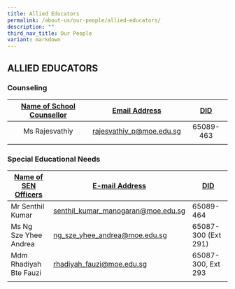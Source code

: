 ```yaml
---
title: Allied Educators
permalink: /about-us/our-people/allied-educators/
description: ""
third_nav_title: Our People
variant: markdown
---
```

## ALLIED EDUCATORS

### Counseling

| <u>Name of School Counsellor</u> | <u>Email Address</u> | <u>DID</u> |
| :---: | :---: | :---: |
| Ms Rajesvathiy | [rajesvathiy_p@moe.edu.sg](mailto:rajesvathiy_p@moe.edu.sg) | 65089-463 | 
| | |

### Special Educational Needs

| <u>Name of SEN Officers</u> | <u>E-mail Address</u> | <u>DID</u> |
|---|---|---|
| Mr Senthil Kumar | [senthil_kumar_manogaran@moe.edu.sg](mailto:senthil_kumar_manogaran@moe.edu.sg) | 65089-464 |
| Ms Ng Sze Yhee Andrea | [ng_sze_yhee_andrea@moe.edu.sg](mailto:ng_sze_yhee_andrea@moe.edu.sg) | 65087-300 (Ext 291) |
|  Mdm Rhadiyah Bte Fauzi |  [rhadiyah_fauzi@moe.edu.sg](mailto:rhadiyah_fauzi@moe.edu.sg) | 65087-300, Ext 293 |
| | |